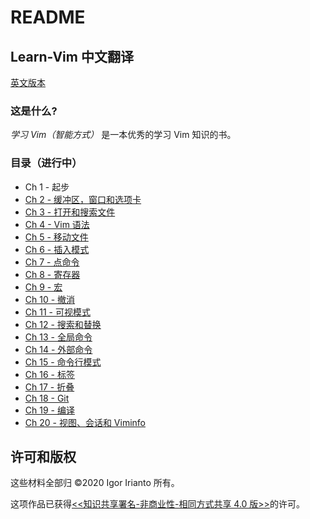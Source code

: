 # README

## Learn-Vim 中文翻译

[英文版本](https://github.com/iggredible/Learn-Vim)

### 这是什么?

_学习 Vim（智能方式）_ 是一本优秀的学习 Vim 知识的书。

### 目录（进行中）

* Ch 1 - 起步
* [Ch 2 - 缓冲区，窗口和选项卡](https://github.com/YYRise/Learn-Vim_zh_cn/tree/14a7a1024705f6c7562d8d3c962cb59bf40bae31/ch02_buffers_windows_tabs.md)
* [Ch 3 - 打开和搜索文件](https://github.com/YYRise/Learn-Vim_zh_cn/tree/14a7a1024705f6c7562d8d3c962cb59bf40bae31/ch03_opening_and_searching_files.md)
* [Ch 4 - Vim 语法](ch04_vim_grammar.md)
* [Ch 5 - 移动文件](ch05_moving_in_file.md)
* [Ch 6 - 插入模式](ch06_insert_mode_zh.md)
* [Ch 7 - 点命令](ch07_the_dot_command_zh.md)
* [Ch 8 - 寄存器](ch08_registers_zh.md)
* [Ch 9 - 宏](ch09_macros_zh.md)
* [Ch 10 - 撤消](ch10_undo_zh.md)
* [Ch 11 - 可视模式](ch11_visual_mode.md)
* [Ch 12 - 搜索和替换](ch12_search_and_substitute.md)
* [Ch 13 - 全局命令](ch13_the_global_command.md)
* [Ch 14 - 外部命令](ch14_external_commands.md)
* [Ch 15 - 命令行模式](ch15_command-line_mode.md)
* [Ch 16 - 标签](ch16_tags.md)
* [Ch 17 - 折叠](ch17_fold.md)
* [Ch 18 - Git](ch18_git.md)
* [Ch 19 - 编译](ch19_compile.md)
* [Ch 20 - 视图、会话和 Viminfo](ch20_views_sessions_viminfo.md)

## 许可和版权

这些材料全部归 ©2020 Igor Irianto 所有。

这项作品已获得[&lt;&lt;知识共享署名-非商业性-相同方式共享 4.0 版&gt;&gt;](http://creativecommons.org/licenses/by-nc-sa/4.0/)的许可。

